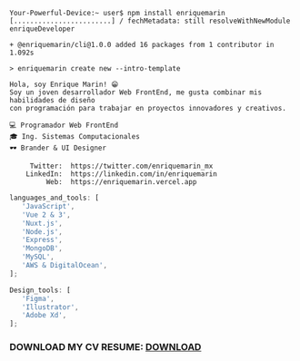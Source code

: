 ```shell
Your-Powerful-Device:~ user$ npm install enriquemarin
[........................] / fechMetadata: still resolveWithNewModule enriqueDeveloper

+ @enriquemarin/cli@1.0.0 added 16 packages from 1 contributor in 1.092s

> enriquemarin create new --intro-template

Hola, soy Enrique Marin! 😁
Soy un joven desarrollador Web FrontEnd, me gusta combinar mis habilidades de diseño
con programación para trabajar en proyectos innovadores y creativos.

💻 Programador Web FrontEnd
🎓 Ing. Sistemas Computacionales
🕶 Brander & UI Designer

     Twitter:  https://twitter.com/enriquemarin_mx
    LinkedIn:  https://linkedin.com/in/enriquemarin
         Web:  https://enriquemarin.vercel.app
```

```javascript
languages_and_tools: [
   'JavaScript',
   'Vue 2 & 3',
   'Nuxt.js',
   'Node.js',
   'Express',
   'MongoDB',
   'MySQL',
   'AWS & DigitalOcean',
];
```

```javascript
Design_tools: [
   'Figma',
   'Illustrator',
   'Adobe Xd',
];
```
### DOWNLOAD MY CV RESUME: [DOWNLOAD](https://github.com/enrique159/cvresumen/blob/main/resumen_enriquemarin.pdf)
